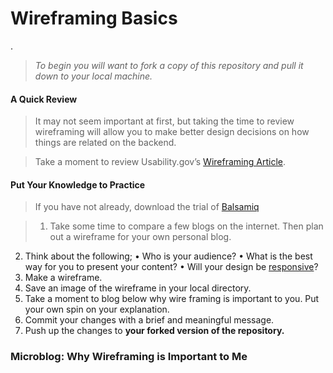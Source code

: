 # Wireframing Basics
.
>*To begin you will want to fork a copy of this repository and pull it down to your local machine.*

#### A Quick Review
> It may not seem important at first, but taking the time to review wireframing will allow you to make better design decisions on how things are related on the backend. 

> Take a moment to review Usability.gov’s [Wireframing Article](http://www.usability.gov/how-to-and-tools/methods/wireframing.html#PAGE_2).

#### Put Your Knowledge to Practice
> If you have not already, download the trial of [Balsamiq](https://balsamiq.com/)

> 1. Take some time to compare a few blogs on the internet. Then plan out a wireframe for your own personal blog.
2. Think about the following;
• Who is your audience?
• What is the best way for you to present your content?
• Will your design be [responsive](https://en.wikipedia.org/wiki/Responsive_web_design)?
3. Make a wireframe.
4. Save an image of the wireframe in your local directory.
5. Take a moment to blog below why wire framing is important to you. Put your own spin on your explanation.
6. Commit your changes with a brief and meaningful message.
7. Push up the changes to **your forked version of the repository.**

### Microblog: Why Wireframing is Important to Me
